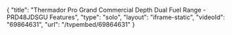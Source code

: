 {
    "title": "Thermador Pro Grand Commercial Depth Dual Fuel Range - PRD48JDSGU Features",
    "type": "solo",
    "layout": "iframe-static",
    "videoId": "69864631",
    "url": "\/tvpembed\/69864631"
}